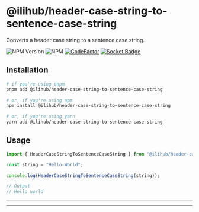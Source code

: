 # @ilihub/header-case-string-to-sentence-case-string

Converts a header case string to a sentence case string.

![NPM Version](https://img.shields.io/npm/v/%40ilihub%2Fheader-case-string-to-sentence-case-string?color=33cd56&logo=npm)
![NPM](https://img.shields.io/npm/l/%40ilihub%2Fheader-case-string-to-sentence-case-string)
[![CodeFactor](https://www.codefactor.io/repository/github/ilihub/npm/badge)](https://www.codefactor.io/repository/github/ilihub/npm)
[![Socket Badge](https://socket.dev/api/badge/npm/package/@ilihub/header-case-string-to-sentence-case-string)](https://socket.dev/npm/package/@ilihub/header-case-string-to-sentence-case-string)

## Installation

```bash
# if you're using pnpm
pnpm add @ilihub/header-case-string-to-sentence-case-string

# or, if you're using npm
npm install @ilihub/header-case-string-to-sentence-case-string

# or, if you're using yarn
yarn add @ilihub/header-case-string-to-sentence-case-string
```

## Usage

```javascript
import { HeaderCaseStringToSentenceCaseString } from "@ilihub/header-case-string-to-sentence-case-string";

const string = "Hello-World";

console.log(HeaderCaseStringToSentenceCaseString(string));

// Output
// Hello world
```

---

<!-- sponsors_and_backers_section_start -->

<!-- sponsors_and_backers_section_end -->

---
